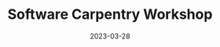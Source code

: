 ---
title: Software Carpentry Workshop
date: 2023-03-28
end_date: 2023-03-28
instructors:
- Sarah Lucas
- Pat Schloss
- Gracey Kenney
helpers:
- Sarah Arcos
- Chris Gates
- Adena Collens
- Allison Mason
site: https://UMCarpentries.github.io/2023-03-28-UMich
etherpad: 
eventbrite: 570933837477
material: 
audience: 
---